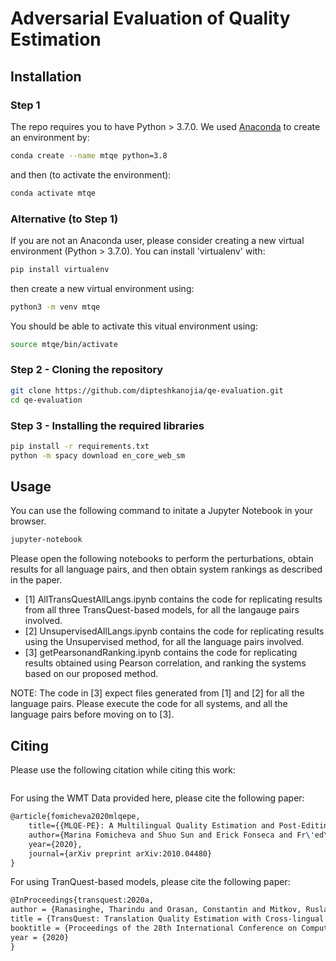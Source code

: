 # Adversarial Evaluation of Quality Estimation

## Installation

### Step 1
The repo requires you to have Python > 3.7.0. We used <a href="https://www.anaconda.com/products/individual">Anaconda</a> to create an environment by:
```bash
conda create --name mtqe python=3.8
```

and then (to activate the environment):
```bash
conda activate mtqe
```
### Alternative (to Step 1)

If you are not an Anaconda user, please consider creating a new virtual environment (Python > 3.7.0). You can install 'virtualenv' with:

```bash
pip install virtualenv
```

then create a new virtual environment using:

```bash
python3 -m venv mtqe
```

You should be able to activate this vitual environment using:

```bash
source mtqe/bin/activate
```

### Step 2 - Cloning the repository

```bash
git clone https://github.com/dipteshkanojia/qe-evaluation.git
cd qe-evaluation
```

### Step 3 - Installing the required libraries

```bash
pip install -r requirements.txt
python -m spacy download en_core_web_sm
```

## Usage

You can use the following command to initate a Jupyter Notebook in your browser. 
```bash
jupyter-notebook
```

Please open the following notebooks to perform the perturbations, obtain results for all language pairs, and then obtain system rankings as described in the paper.

* [1] AllTransQuestAllLangs.ipynb contains the code for replicating results from all three TransQuest-based models, for all the langauge pairs involved.
* [2] UnsupervisedAllLangs.ipynb contains the code for replicating results using the Unsupervised method, for all the language pairs involved.
* [3] getPearsonandRanking.ipynb contains the code for replicating results obtained using Pearson correlation, and ranking the systems based on our proposed method.

NOTE: The code in [3] expect files generated from [1] and [2] for all the language pairs. Please execute the code for all systems, and all the language pairs before moving on to [3].

## Citing
Please use the following citation while citing this work:

```latex

```

For using the WMT Data provided here, please cite the following paper:
```latex
@article{fomicheva2020mlqepe,
    title={{MLQE-PE}: A Multilingual Quality Estimation and Post-Editing Dataset}, 
    author={Marina Fomicheva and Shuo Sun and Erick Fonseca and Fr\'ed\'eric Blain and Vishrav Chaudhary and Francisco Guzm\'an and Nina Lopatina and Lucia Specia and Andr\'e F.~T.~Martins},
    year={2020},
    journal={arXiv preprint arXiv:2010.04480}
}
```

For using TranQuest-based models, please cite the following paper:
```latex
@InProceedings{transquest:2020a,
author = {Ranasinghe, Tharindu and Orasan, Constantin and Mitkov, Ruslan},
title = {TransQuest: Translation Quality Estimation with Cross-lingual Transformers},
booktitle = {Proceedings of the 28th International Conference on Computational Linguistics},
year = {2020}
}

```
